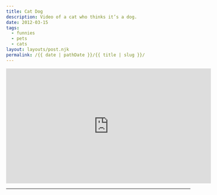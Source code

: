 ```yaml
---
title: Cat Dog
description: Video of a cat who thinks it’s a dog.
date: 2012-03-15
tags: 
  - funnies
  - pets
  - cats
layout: layouts/post.njk
permalink: /{{ date | pathDate }}/{{ title | slug }}/
---
```


<iframe class="youtube-video" width="560" height="315" src="https://www.youtube.com/embed/8ZuCT4PmurY" title="YouTube video player" frameborder="0" allow="accelerometer; autoplay; clipboard-write; encrypted-media; gyroscope; picture-in-picture; web-share" allowfullscreen></iframe>

---
